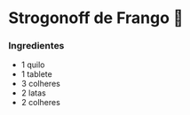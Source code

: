# Strogonoff de Frango :chicken:	

### Ingredientes

- 1 quilo
- 1 tablete
- 3 colheres
- 2 latas
- 2 colheres



### 